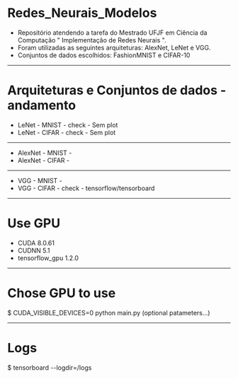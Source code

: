 # Redes_Neurais_Modelos
* Repositório atendendo a tarefa do Mestrado UFJF em Ciência da Computação " Implementação de Redes Neurais ".
* Foram utilizadas as seguintes arquiteturas: AlexNet, LeNet e VGG.
* Conjuntos de dados escolhidos: FashionMNIST e CIFAR-10


------ 

# Arquiteturas e Conjuntos de dados - andamento

* LeNet - MNIST - check - Sem plot
* LeNet - CIFAR - check - Sem plot

-----

* AlexNet - MNIST -
* AlexNet - CIFAR -

------

* VGG - MNIST -
* VGG - CIFAR - check - tensorflow/tensorboard

-----

# Use GPU
* CUDA 8.0.61
* CUDNN 5.1
* tensorflow_gpu 1.2.0

------

# Chose GPU to use
$ CUDA_VISIBLE_DEVICES=0 python main.py (optional patameters...)

------

# Logs
$ tensorboard --logdir=/logs
